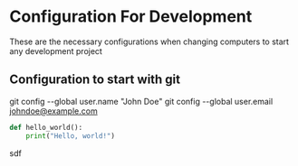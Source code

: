 # Configuration For Development
These are the necessary configurations when changing computers to start any development project

## Configuration to start with git
git config --global user.name "John Doe"
git config --global user.email johndoe@example.com
```python
def hello_world():
    print("Hello, world!")

```
sdf
